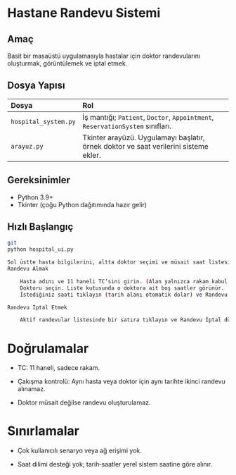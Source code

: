# Hastane Randevu Sistemi

## Amaç
Basit bir masaüstü uygulamasıyla hastalar için doktor randevularını oluşturmak, görüntülemek ve iptal etmek.

## Dosya Yapısı

| Dosya | Rol |
|:---|:---|
| `hospital_system.py` | İş mantığı; `Patient`, `Doctor`, `Appointment`, `ReservationSystem` sınıfları. |
| `arayuz.py` | Tkinter arayüzü. Uygulamayı başlatır, örnek doktor ve saat verilerini sisteme ekler. |

## Gereksinimler

- Python 3.9+
- Tkinter (çoğu Python dağıtımında hazır gelir)

## Hızlı Başlangıç

```bash
git
python hospital_ui.py

Sol üstte hasta bilgilerini, altta doktor seçimi ve müsait saat listesini göreceksiniz.
Randevu Almak

    Hasta adını ve 11 haneli TCʼsini girin. (Alan yalnızca rakam kabul eder.)
    Doktoru seçin. Liste kutusunda o doktora ait boş saatler görünür.
    İstediğiniz saati tıklayın (tarih alanı otomatik dolar) ve Randevu Al düğmesine basın.

Randevu İptal Etmek

    Aktif randevular listesinde bir satıra tıklayın ve Randevu İptal düğmesine basın.

```

# Doğrulamalar

- TC: 11 haneli, sadece rakam.

- Çakışma kontrolü: Aynı hasta veya doktor için aynı tarihte ikinci randevu alınamaz.

- Doktor müsait değilse randevu oluşturulamaz.

# Sınırlamalar

- Çok kullanıcılı senaryo veya ağ erişimi yok.  

- Saat dilimi desteği yok; tarih‐saatler yerel sistem saatine göre alınır.
